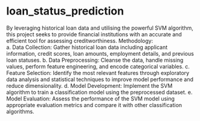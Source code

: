 # loan_status_prediction
By leveraging historical loan data and utilising the powerful SVM algorithm, this project seeks to provide financial institutions with an accurate and efficient tool for assessing creditworthiness.
Methodology:  
a. Data Collection: Gather historical loan data including applicant information, credit scores, loan amounts, employment details, and previous loan statuses.
b. Data Preprocessing: Cleanse the data, handle missing values, perform feature engineering, and encode categorical variables.
c. Feature Selection: Identify the most relevant features through exploratory data analysis and statistical techniques to improve model performance and reduce dimensionality.
d. Model Development: Implement the SVM algorithm to train a classification model using the preprocessed dataset.
e. Model Evaluation: Assess the performance of the SVM model using appropriate evaluation metrics and compare it with other classification algorithms.
